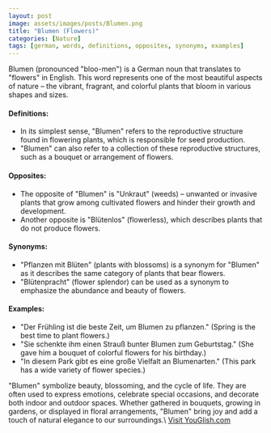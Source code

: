 ```yaml
---
layout: post
image: assets/images/posts/Blumen.png
title: "Blumen (Flowers)"
categories: [Nature]
tags: [german, words, definitions, opposites, synonyms, examples]
---
```


Blumen (pronounced "bloo-men") is a German noun that translates to "flowers" in English. This word represents one of the most beautiful aspects of nature – the vibrant, fragrant, and colorful plants that bloom in various shapes and sizes.

#### Definitions:

- In its simplest sense, "Blumen" refers to the reproductive structure found in flowering plants, which is responsible for seed production.
- "Blumen" can also refer to a collection of these reproductive structures, such as a bouquet or arrangement of flowers.

#### Opposites:

- The opposite of "Blumen" is "Unkraut" (weeds) – unwanted or invasive plants that grow among cultivated flowers and hinder their growth and development.
- Another opposite is "Blütenlos" (flowerless), which describes plants that do not produce flowers.

#### Synonyms:

- "Pflanzen mit Blüten" (plants with blossoms) is a synonym for "Blumen" as it describes the same category of plants that bear flowers.
- "Blütenpracht" (flower splendor) can be used as a synonym to emphasize the abundance and beauty of flowers.

#### Examples:

- "Der Frühling ist die beste Zeit, um Blumen zu pflanzen." (Spring is the best time to plant flowers.)
- "Sie schenkte ihm einen Strauß bunter Blumen zum Geburtstag." (She gave him a bouquet of colorful flowers for his birthday.)
- "In diesem Park gibt es eine große Vielfalt an Blumenarten." (This park has a wide variety of flower species.)

"Blumen" symbolize beauty, blossoming, and the cycle of life. They are often used to express emotions, celebrate special occasions, and decorate both indoor and outdoor spaces. Whether gathered in bouquets, growing in gardens, or displayed in floral arrangements, "Blumen" bring joy and add a touch of natural elegance to our surroundings.\ <a id="yg-widget-0" class="youglish-widget" data-query="Blumen" data-lang="german" data-components="8412" data-auto-start="0" data-bkg-color="theme_light" data-title="How%20to%20pronounce%20Blumen%20in%20German"  rel="nofollow" href="https://youglish.com">Visit YouGlish.com</a><script async src="https://youglish.com/public/emb/widget.js" charset="utf-8"></script>